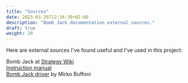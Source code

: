 ```yaml
---
title: "Sources"
date: 2023-03-26T12:34:39+02:00
description: "Bomb Jack documentation external sources."
draft: true
weight: 20
---
```


Here are external sources I've found useful and I've used in this project:

<!--more-->

Bomb Jack at [Strategy Wiki](https://strategywiki.org/wiki/Bomb_Jack)  
[Instruction manual](https://www.crazykong.com/manuals/BombJack.man.pdf)  
[Bomb Jack driver](https://web.archive.org/web/20180905235835/https://github.com/mamedev/mame/blob/master/src/mame/drivers/bombjack.cpp) by Mirko Buffoni  
